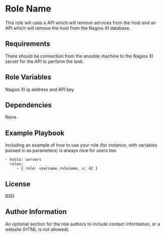 Role Name
=========

This role will uses a API which will remove services from the host and an API which will remove the host from the Nagios XI database.


Requirements
------------

There should be connection from the ansoble machine to the Nagios XI server for the API to perform the task.

Role Variables
--------------

Nagios XI ip  address and API key 

Dependencies
------------
None.

Example Playbook
----------------

Including an example of how to use your role (for instance, with variables passed in as parameters) is always nice for users too:

    - hosts: servers
      roles:
         - { role: username.rolename, x: 42 }

License
-------

BSD

Author Information
------------------

An optional section for the role authors to include contact information, or a website (HTML is not allowed).
